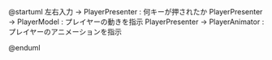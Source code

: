 @startuml
左右入力 -> PlayerPresenter : 何キーが押されたか
PlayerPresenter -> PlayerModel : プレイヤーの動きを指示 
PlayerPresenter -> PlayerAnimator : プレイヤーのアニメーションを指示 

@enduml